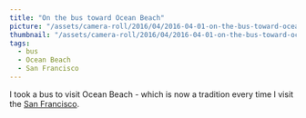 ```yaml
---
title: "On the bus toward Ocean Beach"
picture: "/assets/camera-roll/2016/04/2016-04-01-on-the-bus-toward-ocean-beach/20160401_232249076_iOS.jpg"
thumbnail: "/assets/camera-roll/2016/04/2016-04-01-on-the-bus-toward-ocean-beach/20160401_232249076_iOS-thumbnail.jpg"
tags:
  - bus
  - Ocean Beach
  - San Francisco
---
```

I took a bus to visit Ocean Beach - which is now a tradition every time I visit the [San Francisco](/san-francisco/).
